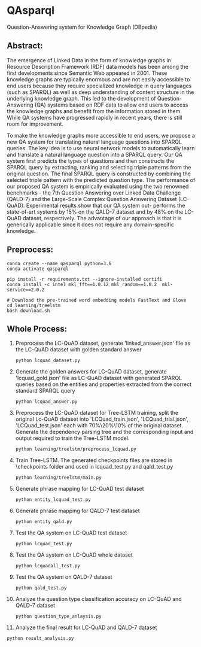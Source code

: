 # QAsparql
Question-Answering system for Knowledge Graph (DBpedia)

## Abstract:

The emergence of Linked Data in the form of knowledge graphs in Resource Description Framework (RDF) data models has been among the first developments since Semantic Web appeared in 2001. These knowledge graphs are typically enormous and are not easily accessible to end users because they require specialized knowledge in query languages (such as SPARQL) as well as deep understanding of content structure in the underlying knowledge graph. This led to the development of Question-Answering (QA) systems based on RDF data to allow end users to access the knowledge graphs and benefit from the information stored in them. While QA systems have progressed rapidly in recent years, there is still room for improvement. 

To make the knowledge graphs more accessible to end users, we propose a new QA system for translating natural language questions into SPARQL queries. The key idea is to use neural network models to automatically learn and translate a natural language question into a SPARQL query. Our QA system first predicts the types of questions and then constructs the SPARQL query by extracting, ranking and selecting triple patterns from the original question. The final SPARQL query is constructed by combining the selected triple pattern with the predicted question type. The performance of our proposed QA system is empirically evaluated using the two renowned benchmarks - the 7th Question Answering over Linked Data Challenge (QALD-7) and the Large-Scale Complex Question Answering Dataset (LC- QuAD). Experimental results show that our QA system out- performs the state-of-art systems by 15% on the QALD-7 dataset and by 48% on the LC-QuAD dataset, respectively. The advantage of our approach is that it is generically applicable since it does not require any domain-specific knowledge. 


## Preprocess:
```shell
conda create --name qasparql python=3.6
conda activate qasparql

pip install -r requirements.txt --ignore-installed certifi
conda install -c intel mkl_fft==1.0.12 mkl_random==1.0.2  mkl-service==2.0.2

# Download the pre-trained word embedding models FastText and Glove
cd learning/treelstm   
bash download.sh
```

## Whole Process:
1. Preprocess the LC-QuAD dataset, generate 'linked_answer.json' file as the LC-QuAD dataset with golden standard answer
    ```
    python lcquad_dataset.py 
    ```
2. Generate the golden answers for LC-QuAD dataset, generate 'lcquad_gold.json' file as LC-QuAD dataset with generated SPARQL queries based on the entities and properties extracted from the correct standard SPARQL query
   ```
   python lcquad_answer.py
   ```
3. Preprocess the LC-QuAD dataset for Tree-LSTM training, split the original Lc-QuAD dataset into 'LCQuad_train.json', 'LCQuad_trial.json', 'LCQuad_test.json' each with 70%\20%\10% of the original dataset. Generate the dependency parsing tree and the corresponding input and output required to train the Tree-LSTM model.
   ```
   python learning/treelstm/preprocess_lcquad.py
   ```
4. Train Tree-LSTM. The generated checkpoints files are stored in \checkpoints folder and used in lcquad_test.py and qald_test.py
   ```
   python learning/treelstm/main.py 
   ```
5. Generate phrase mapping for LC-QuAD test dataset
   ```
   python entity_lcquad_test.py
   ```
6. Generate phrase mapping for QALD-7 test dataset
   ```
   python entity_qald.py 
   ```
7. Test the QA system on LC-QuAD test dataset
   ```
   python lcquad_test.py 
   ```
8. Test the QA system on LC-QuAD whole dataset
   ```
   python lcquadall_test.py
   ```
8. Test the QA system on QALD-7 dataset
   ```
   python qald_test.py 
   ```
9. Analyze the question type classification accuracy on LC-QuAD and QALD-7 dataset
   ```
   python question_type_anlaysis.py
   ```
10. Analyze the final result for LC-QuAD and QALD-7 dataset
   ```
   python result_analysis.py 
   ```
